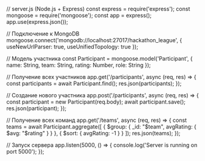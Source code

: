 // server.js (Node.js + Express)
const express = require('express');
const mongoose = require('mongoose');
const app = express();
app.use(express.json());

// Подключение к MongoDB
mongoose.connect('mongodb://localhost:27017/hackathon_league', { useNewUrlParser: true, useUnifiedTopology: true });

// Модель участника
const Participant = mongoose.model('Participant', {
    name: String,
    team: String,
    rating: Number,
    role: String
});

// Получение всех участников
app.get('/participants', async (req, res) => {
    const participants = await Participant.find();
    res.json(participants);
});

// Создание нового участника
app.post('/participants', async (req, res) => {
    const participant = new Participant(req.body);
    await participant.save();
    res.json(participant);
});

// Получение всех команд
app.get('/teams', async (req, res) => {
    const teams = await Participant.aggregate([
        { $group: { _id: "$team", avgRating: { $avg: "$rating" } } },
        { $sort: { avgRating: -1 } }
    ]);
    res.json(teams);
});

// Запуск сервера
app.listen(5000, () => {
    console.log('Server is running on port 5000');
});

